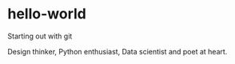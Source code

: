 # hello-world
Starting out with git

Design thinker, Python enthusiast, Data scientist and poet at heart.
